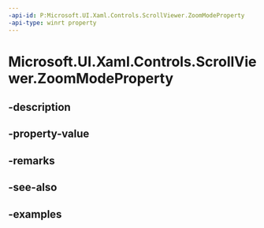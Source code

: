 ```yaml
---
-api-id: P:Microsoft.UI.Xaml.Controls.ScrollViewer.ZoomModeProperty
-api-type: winrt property
---
```


# Microsoft.UI.Xaml.Controls.ScrollViewer.ZoomModeProperty

<!--
public static Windows.UI.Xaml.DependencyProperty ZoomModeProperty { get; }
-->


## -description

## -property-value

## -remarks

## -see-also

## -examples


